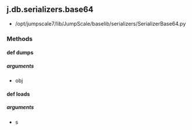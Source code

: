 ## j.db.serializers.base64

- /opt/jumpscale7/lib/JumpScale/baselib/serializers/SerializerBase64.py

### Methods

#### def dumps 
##### arguments

- obj
#### def loads 
##### arguments

- s
